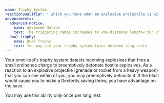 ```yaml
---
name: Trophy System
reactionQualifier: ' which you take when an explosive projectile is within 6m of you.'
advancements:
  advanced-notice:
    name: Advanced Notice
    text: The triggering range increases to <me-distance length="30" />, and you may detonate the explosive at any point along its trajectory.
  dual-trophy:
    name: Dual Trophy
    text: You may use your trophy system twice between long rests.
---
```

Your omni-tool's trophy system detects incoming explosives that fires a small ordinance charge to preemptively detonate 
hostile explosives. As a reaction to an explosive projectile (grenade or rocket from a heavy weapon) that you can see 
within <me-distance length="15" /> of you, you may preemptively detonate it. If the blast would cause you to make a Dexterity saving throw,
you have advantage on the save.   

You may use this ability only once per long rest.  
